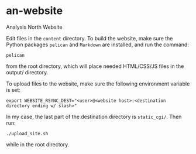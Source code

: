 # an-website
Analysis North Website

Edit files in the `content` directory. To build the website, make sure the Python 
packages `pelican` and `Markdown` are installed, and run the command:

    pelican

from the root directory, which will place needed HTML/CSS/JS files in the 
output/ directory.

To upload files to the website, make sure the following environment variable
is set:

    export WEBSITE_RSYNC_DEST="<user>@<website host>:<destination directory ending w/ slash>"

In my case, the last part of the destination directory is `static_cgi/`.  Then run:

    ./upload_site.sh

while in the root directory.
